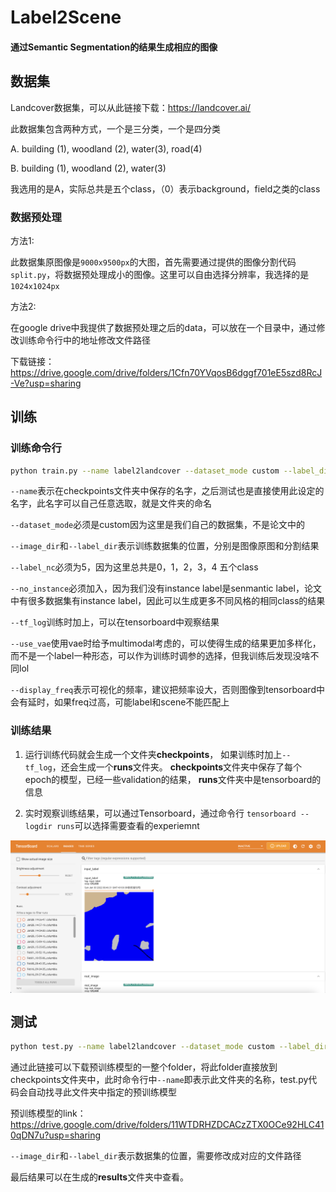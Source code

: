 # Label2Scene

#### 通过Semantic Segmentation的结果生成相应的图像


## 数据集

Landcover数据集，可以从此链接下载：https://landcover.ai/

此数据集包含两种方式，一个是三分类，一个是四分类

A. building (1), woodland (2), water(3), road(4)

B. building (1), woodland (2), water(3) 

我选用的是A，实际总共是五个class，（0）表示background，field之类的class

### 数据预处理


方法1:

此数据集原图像是`9000x9500px`的大图，首先需要通过提供的图像分割代码`split.py`，将数据预处理成小的图像。这里可以自由选择分辨率，我选择的是`1024x1024px`

方法2:

在google drive中我提供了数据预处理之后的data，可以放在一个目录中，通过修改训练命令行中的地址修改文件路径

下载链接：https://drive.google.com/drive/folders/1Cfn70YVqosB6dggf701eE5szd8RcJ-Ve?usp=sharing



## 训练

### 训练命令行
```bash
python train.py --name label2landcover --dataset_mode custom --label_dir ../data/landcover/outputs/masks --image_dir ../data/landcover/outputs/images --label_nc 5 --no_instance --tf_log --display_freq 400 --use_vae
```
`--name`表示在checkpoints文件夹中保存的名字，之后测试也是直接使用此设定的名字，此名字可以自己任意选取，就是文件夹的命名

`--dataset_mode`必须是custom因为这里是我们自己的数据集，不是论文中的

`--image_dir`和`--label_dir`表示训练数据集的位置，分别是图像原图和分割结果


`--label_nc`必须为5，因为这里总共是0，1，2，3，4 五个class

`--no_instance`必须加入，因为我们没有instance label是senmantic label，论文中有很多数据集有instance label，因此可以生成更多不同风格的相同class的结果

`--tf_log`训练时加上，可以在tensorboard中观察结果

`--use_vae`使用vae时给予multimodal考虑的，可以使得生成的结果更加多样化，而不是一个label一种形态，可以作为训练时调参的选择，但我训练后发现没啥不同lol

`--display_freq`表示可视化的频率，建议把频率设大，否则图像到tensorboard中会有延时，如果freq过高，可能label和scene不能匹配上

### 训练结果

1. 运行训练代码就会生成一个文件夹**checkpoints**， 如果训练时加上`--tf_log`，还会生成一个**runs**文件夹。 **checkpoints**文件夹中保存了每个epoch的模型，已经一些validation的结果， **runs**文件夹中是tensorboard的信息

2. 实时观察训练结果，可以通过Tensorboard，通过命令行 `tensorboard --logdir runs`可以选择需要查看的experiemnt

<img src="docs/images/tensorboard.png" alt="图片名称" align=center />



## 测试 

```bash
python test.py --name label2landcover --dataset_mode custom --label_dir ../data/test/masks --image_dir ../data/test/images --label_nc 5 --no_instance --use_vae --tf_log
```

通过此链接可以下载预训练模型的一整个folder，将此folder直接放到checkpoints文件夹中，此时命令行中`--name`即表示此文件夹的名称，test.py代码会自动找寻此文件夹中指定的预训练模型

预训练模型的link： https://drive.google.com/drive/folders/11WTDRHZDCACzZTX0OCe92HLC410qDN7u?usp=sharing

`--image_dir`和`--label_dir`表示数据集的位置，需要修改成对应的文件路径

最后结果可以在生成的**results**文件夹中查看。


